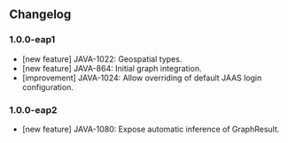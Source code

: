 ## Changelog

### 1.0.0-eap1

- [new feature] JAVA-1022: Geospatial types.
- [new feature] JAVA-864: Initial graph integration.
- [improvement] JAVA-1024: Allow overriding of default JAAS login configuration.

### 1.0.0-eap2

- [new feature] JAVA-1080: Expose automatic inference of GraphResult.